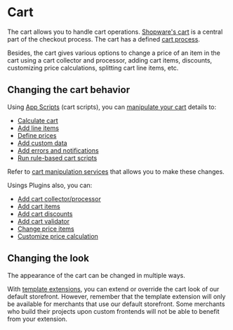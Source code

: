# Cart

The cart allows you to handle cart operations. [Shopware's cart](https://developer.shopware.com/docs/concepts/commerce/checkout-concept/cart) is a central part of the checkout process. The cart has a defined [cart process](https://developer.shopware.com/docs/resources/guidelines/code/cart-process).

Besides, the cart gives various options to change a price of an item in the cart using a cart collector and processor, adding cart items, discounts, customizing price calculations, splitting cart line items, etc.

## Changing the cart behavior

Using [App Scripts](https://developer.shopware.com/docs/guides/plugins/apps/app-scripts) (cart scripts), you can [manipulate your cart](https://developer.shopware.com/docs/guides/plugins/apps/app-scripts/cart-manipulation#overview) details to:

* [Calculate cart](https://developer.shopware.com/docs/guides/plugins/apps/app-scripts/cart-manipulation#calculating-the-cart)
* [Add line items](https://developer.shopware.com/docs/guides/plugins/apps/app-scripts/cart-manipulation#line-items)
* [Define prices](https://developer.shopware.com/docs/guides/plugins/apps/app-scripts/cart-manipulation#price-definitions)
* [Add custom data](https://developer.shopware.com/docs/guides/plugins/apps/app-scripts/cart-manipulation#add-custom-data-to-line-items)
* [Add errors and notifications](https://developer.shopware.com/docs/guides/plugins/apps/app-scripts/cart-manipulation#add-errors-and-notifications-to-the-cart)
* [Run rule-based cart scripts](https://developer.shopware.com/docs/guides/plugins/apps/app-scripts/cart-manipulation#rule-based-cart-scripts)

Refer to [cart manipulation services](https://developer.shopware.com/docs/resources/references/app-reference/script-reference/cart-manipulation-script-services-reference) that allows you to make these changes.

Usings Plugins also, you can:

* [Add cart collector/processor](https://developer.shopware.com/docs/guides/plugins/plugins/checkout/cart/add-cart-processor-collector)
* [Add cart items](https://developer.shopware.com/docs/guides/plugins/plugins/checkout/cart/add-cart-items)
* [Add cart discounts](https://developer.shopware.com/docs/guides/plugins/plugins/checkout/cart/add-cart-discounts)
* [Add cart validator](https://developer.shopware.com/docs/guides/plugins/plugins/checkout/cart/add-cart-validator)
* [Change price items](https://developer.shopware.com/docs/guides/plugins/plugins/checkout/cart/change-price-of-item)
* [Customize price calculation](https://developer.shopware.com/docs/guides/plugins/plugins/checkout/cart/customize-price-calculation)

## Changing the look

The appearance of the cart can be changed in multiple ways.

With [template extensions](https://developer.shopware.com/docs/guides/plugins/plugins/storefront/customize-templates), you can extend or override the cart look of our default storefront. However, remember that the template extension will only be available for merchants that use our default storefront. Some merchants who build their projects upon custom frontends will not be able to benefit from your extension.
